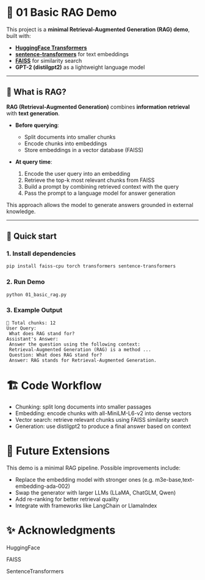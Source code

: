 # 🧩 01 Basic RAG Demo
This project is a **minimal Retrieval-Augmented Generation (RAG) demo**, built with:

- **[HuggingFace Transformers](https://huggingface.co/transformers/)**  
- **[sentence-transformers](https://www.sbert.net/)** for text embeddings  
- **[FAISS](https://github.com/facebookresearch/faiss)** for similarity search    
- **GPT-2 (distilgpt2)** as a lightweight language model   
  
---

## 📖 What is RAG?

**RAG (Retrieval-Augmented Generation)** combines **information retrieval** with **text generation**.  

- **Before querying**:  
  - Split documents into smaller chunks  
  - Encode chunks into embeddings  
  - Store embeddings in a vector database (FAISS)  

- **At query time**:  
  1. Encode the user query into an embedding  
  2. Retrieve the top-k most relevant chunks from FAISS  
  3. Build a prompt by combining retrieved context with the query  
  4. Pass the prompt to a language model for answer generation  

This approach allows the model to generate answers grounded in external knowledge.

---

## 🚀 Quick start

### 1. Install dependencies
```bash
pip install faiss-cpu torch transformers sentence-transformers
```

### 2. Run Demo
```bash
python 01_basic_rag.py
```

### 3. Example Output
```text
📄 Total chunks: 12
User Query:
 What does RAG stand for?
Assistant's Answer:
 Answer the question using the following context:
 Retrieval-Augmented Generation (RAG) is a method ...
 Question: What does RAG stand for?
 Answer: RAG stands for Retrieval-Augmented Generation.
```

# 🏗️ Code Workflow

- Chunking: split long documents into smaller passages
- Embedding: encode chunks with all-MiniLM-L6-v2 into dense vectors
- Vector search: retrieve relevant chunks using FAISS similarity search
- Generation: use distilgpt2 to produce a final answer based on context

# 📂 Future Extensions
This demo is a minimal RAG pipeline. Possible improvements include:
- Replace the embedding model with stronger ones (e.g. m3e-base,text-embedding-ada-002)
- Swap the generator with larger LLMs (LLaMA, ChatGLM, Qwen)
- Add re-ranking for better retrieval quality
- Integrate with frameworks like LangChain or LlamaIndex
  
# ✨ Acknowledgments

HuggingFace

FAISS

SentenceTransformers